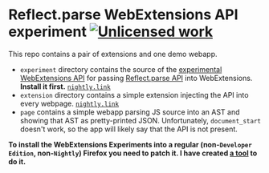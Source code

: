 Reflect.parse WebExtensions API experiment [![Unlicensed work](https://raw.githubusercontent.com/unlicense/unlicense.org/master/static/favicon.png)](https://unlicense.org/)
========================================

This repo contains a pair of extensions and one demo webapp.
* `experiment` directory contains the source of the [experimental WebExtensions API](https://firefox-source-docs.mozilla.org/toolkit/components/extensions/webextensions/index.html) for passing [Reflect.parse API](https://developer.mozilla.org/en-US/docs/Mozilla/Projects/SpiderMonkey/Parser_API) into WebExtensions. **Install it first.** [`nightly.link`](https://nightly.link/KOLANICH-WebExts/webext-experiment-parse/workflows/CI/master/experiment.xpi)
* `extension` directory contains a simple extension injecting the API into every webpage. [`nightly.link`](https://nightly.link/KOLANICH-WebExts/webext-experiment-parse/workflows/CI/master/extension.xpi)
* `page` contains a simple webapp parsing JS source into an AST and showing that AST as pretty-printed JSON. Unfortunately, `document_start` doesn't work, so the app will likely say that the API is not present.

**To install the WebExtensions Experiments into a regular (non-`Developer Edition`, non-`Nightly`) Firefox you need to patch it. I have created [a tool](https://github.com/KOLANICH-tools/firefucks.py) to do it.**

